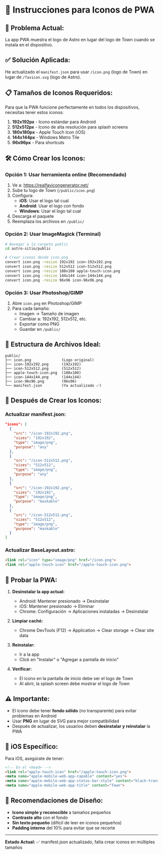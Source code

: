 # 📱 Instrucciones para Iconos de PWA

## 🎯 **Problema Actual:**
La app PWA muestra el logo de Astro en lugar del logo de Town cuando se instala en el dispositivo.

## ✅ **Solución Aplicada:**

He actualizado el `manifest.json` para usar `/icon.png` (logo de Town) en lugar de `/favicon.svg` (logo de Astro).

## 📋 **Tamaños de Iconos Requeridos:**

Para que la PWA funcione perfectamente en todos los dispositivos, necesitas tener estos iconos:

1. **192x192px** - Icono estándar para Android
2. **512x512px** - Icono de alta resolución para splash screens
3. **180x180px** - Apple Touch Icon (iOS)
4. **144x144px** - Windows Metro Tile
5. **96x96px** - Para shortcuts

## 🛠️ **Cómo Crear los Iconos:**

### **Opción 1: Usar herramienta online (Recomendado)**

1. Ve a: https://realfavicongenerator.net/
2. Sube tu logo de Town (`/public/icon.png`)
3. Configura:
   - **iOS**: Usar el logo tal cual
   - **Android**: Usar el logo con fondo
   - **Windows**: Usar el logo tal cual
4. Descarga el paquete
5. Reemplaza los archivos en `/public/`

### **Opción 2: Usar ImageMagick (Terminal)**

```bash
# Navegar a la carpeta public
cd astro-sitio/public

# Crear iconos desde icon.png
convert icon.png -resize 192x192 icon-192x192.png
convert icon.png -resize 512x512 icon-512x512.png
convert icon.png -resize 180x180 apple-touch-icon.png
convert icon.png -resize 144x144 icon-144x144.png
convert icon.png -resize 96x96 icon-96x96.png
```

### **Opción 3: Usar Photoshop/GIMP**

1. Abre `icon.png` en Photoshop/GIMP
2. Para cada tamaño:
   - Imagen → Tamaño de imagen
   - Cambiar a: 192x192, 512x512, etc.
   - Exportar como PNG
   - Guardar en `/public/`

## 📁 **Estructura de Archivos Ideal:**

```
public/
├── icon.png              (Logo original)
├── icon-192x192.png      (192x192)
├── icon-512x512.png      (512x512)
├── apple-touch-icon.png  (180x180)
├── icon-144x144.png      (144x144)
├── icon-96x96.png        (96x96)
└── manifest.json         (Ya actualizado ✅)
```

## 🔄 **Después de Crear los Iconos:**

### **Actualizar manifest.json:**

```json
"icons": [
  {
    "src": "/icon-192x192.png",
    "sizes": "192x192",
    "type": "image/png",
    "purpose": "any"
  },
  {
    "src": "/icon-512x512.png",
    "sizes": "512x512",
    "type": "image/png",
    "purpose": "any"
  },
  {
    "src": "/icon-192x192.png",
    "sizes": "192x192",
    "type": "image/png",
    "purpose": "maskable"
  },
  {
    "src": "/icon-512x512.png",
    "sizes": "512x512",
    "type": "image/png",
    "purpose": "maskable"
  }
]
```

### **Actualizar BaseLayout.astro:**

```html
<link rel="icon" type="image/png" href="/icon.png">
<link rel="apple-touch-icon" href="/apple-touch-icon.png">
```

## 🧪 **Probar la PWA:**

1. **Desinstalar la app actual:**
   - Android: Mantener presionado → Desinstalar
   - iOS: Mantener presionado → Eliminar
   - Chrome: Configuración → Aplicaciones instaladas → Desinstalar

2. **Limpiar caché:**
   - Chrome DevTools (F12) → Application → Clear storage → Clear site data

3. **Reinstalar:**
   - Ir a la app
   - Click en "Instalar" o "Agregar a pantalla de inicio"

4. **Verificar:**
   - El icono en la pantalla de inicio debe ser el logo de Town
   - Al abrir, la splash screen debe mostrar el logo de Town

## ⚠️ **Importante:**

- El icono debe tener **fondo sólido** (no transparente) para evitar problemas en Android
- Usar **PNG** en lugar de SVG para mejor compatibilidad
- Después de actualizar, los usuarios deben **desinstalar y reinstalar** la PWA

## 📱 **iOS Específico:**

Para iOS, asegúrate de tener:

```html
<!-- En el <head> -->
<link rel="apple-touch-icon" href="/apple-touch-icon.png">
<meta name="apple-mobile-web-app-capable" content="yes">
<meta name="apple-mobile-web-app-status-bar-style" content="black-translucent">
<meta name="apple-mobile-web-app-title" content="Town">
```

## 🎨 **Recomendaciones de Diseño:**

- **Icono simple y reconocible** a tamaños pequeños
- **Contraste alto** con el fondo
- **Sin texto pequeño** (difícil de leer en iconos pequeños)
- **Padding interno** del 10% para evitar que se recorte

---

**Estado Actual:** ✅ manifest.json actualizado, falta crear iconos en múltiples tamaños


